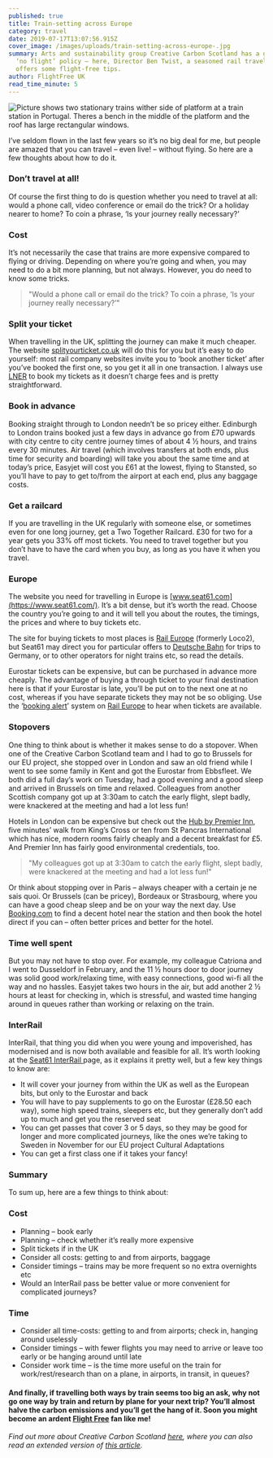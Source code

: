 ```yaml
---
published: true
title: Train-setting across Europe
category: travel
date: 2019-07-17T13:07:56.915Z
cover_image: /images/uploads/train-setting-across-europe-.jpg
summary: Arts and sustainability group Creative Carbon Scotland has a general
  ‘no flight’ policy – here, Director Ben Twist, a seasoned rail traveller,
  offers some flight-free tips.
author: FlightFree UK
read_time_minute: 5
---
```

![Picture shows two stationary trains wither side of platform at a train station in Portugal. Theres a bench in the middle of the platform and the roof has large rectangular windows.](/images/uploads/train-portugal-.jpg)

I’ve seldom flown in the last few years so it’s no big deal for me, but people are amazed that you can travel – even live! – without flying. So here are a few thoughts about how to do it. 

### **Don’t travel at all!**

Of course the first thing to do is question whether you need to travel at all: would a phone call, video conference or email do the trick? Or a holiday nearer to home? To coin a phrase, ‘Is your journey really necessary?’ 

### **Cost**

It’s not necessarily the case that trains are more expensive compared to flying or driving. Depending on where you’re going and when, you may need to do a bit more planning, but not always. However, you do need to know some tricks. 

> "Would a phone call or email do the trick? To coin a phrase, ‘Is your journey really necessary?’"

### **Split your ticket**

When travelling in the UK, splitting the journey can make it much cheaper. The website [splityourticket.co.uk](https://www.splityourticket.co.uk/) will do this  for you but it’s easy to do yourself: most rail company websites invite you to ‘book another ticket’ after you’ve booked the first one, so you get it all in one transaction. I always use [LNER](https://www.lner.co.uk/) to book my tickets as it doesn’t charge fees and is pretty straightforward. 

### **Book in advance**

Booking straight through to London needn’t be so pricey either. Edinburgh to London trains booked just a few days in advance go from £70 upwards with city centre to city centre journey times of about 4 ½ hours, and trains every 30 minutes. Air travel (which involves transfers at both ends, plus time for security and boarding) will take you about the same time and at today’s price, Easyjet will cost you £61 at the lowest, flying to Stansted, so you’ll have to pay to get to/from the airport at each end, plus any baggage costs. 

### **Get a railcard**

If you are travelling in the UK regularly with someone else, or sometimes even for one long journey, get a Two Together Railcard. £30 for two for a year gets you 33% off most tickets. You need to travel together but you don’t have to have the card when you buy, as long as you have it when you travel.

### **Europe**

The website you need for travelling in Europe is [www.seat61.com](https://www.seat61.com/). It’s a bit dense, but it’s worth the read. Choose the country you’re going to and it will tell you about the routes, the timings, the prices and where to buy tickets etc. 

The site for buying tickets to most places is [Rail Europe](https://raileurope.co.uk) (formerly Loco2), but Seat61 may direct you for particular offers to [Deutsche Bahn](https://www.bahn.com/en/view/index.shtml) for trips to Germany, or to other operators for night trains etc, so read the details.  

Eurostar tickets can be expensive, but can be purchased in advance more cheaply. The advantage of buying a through ticket to your final destination here is that if your Eurostar is late, you’ll be put on to the next one at no cost, whereas if you have separate tickets they may not be so obliging. Use the ‘[booking alert](https://help.loco2.com/article/316-how-far-in-advance-can-i-book#reminder)’ system on [Rail Europe](https://raileurope.co.uk) to hear when tickets are available.

### **Stopovers**

One thing to think about is whether it makes sense to do a stopover. When one of the Creative Carbon Scotland team and I had to go to Brussels for our EU project, she stopped over in London and saw an old friend while I went to see some family in Kent and got the Eurostar from Ebbsfleet. We both did a full day’s work on Tuesday, had a good evening and a good sleep and arrived in Brussels on time and relaxed. Colleagues from another Scottish company got up at 3:30am to catch the early flight, slept badly, were knackered at the meeting and had a lot less fun! 

Hotels in London can be expensive but check out the [Hub by Premier Inn](https://www.premierinn.com/gb/en/hotels/england/greater-london/london/hub-london-kings-cross.html), five minutes’ walk from King’s Cross or ten from St Pancras International which has nice, modern rooms fairly cheaply and a decent breakfast for £5. And Premier Inn has fairly good environmental credentials, too. 

> "My colleagues got up at 3:30am to catch the early flight, slept badly, were knackered at the meeting and had a lot less fun!"

Or think about stopping over in Paris – always cheaper with a certain je ne sais quoi. Or Brussels (can be pricey), Bordeaux or Strasbourg, where you can have a good cheap sleep and be on your way the next day. Use [Booking.com](https://www.booking.com/index.en-gb.html?label=gen173nr-1BCAEoggI46AdIM1gEaFCIAQGYAQm4ARfIARTYAQHoAQGIAgGoAgO4AvH5suwFwAIB;sid=65bf162a9ab8fa1005e8f2e4a05e503f;keep_landing=1&sb_price_type=total&) to find a decent hotel near the station and then book the hotel direct if you can – often better prices and better for the hotel.

### **Time well spent**

But you may not have to stop over. For example, my colleague Catriona and I went to Dusseldorf in February, and the 11 ½ hours door to door journey was solid good work/relaxing time, with easy connections, good wi-fi all the way and no hassles. Easyjet takes two hours in the air, but add another 2 ½ hours at least for checking in, which is stressful, and wasted time hanging around in queues rather than working or relaxing on the train. 

### **InterRail**

InterRail, that thing you did when you were young and impoverished, has modernised and is now both available and feasible for all. It’s worth looking at the [Seat61 InterRail ](https://www.seat61.com/InterRail-pass-guide.htm)page, as it explains it pretty well, but a few key things to know are:

* It will cover your journey from within the UK as well as the European bits, but only to the Eurostar and back
* You will have to pay supplements to go on the Eurostar (£28.50 each way), some high speed trains, sleepers etc, but they generally don’t add up to much and get you the reserved seat
* You can get passes that cover 3 or 5 days, so they may be good for longer and more complicated journeys, like the ones we’re taking to Sweden in November for our EU project Cultural Adaptations
* You can get a first class one if it takes your fancy! 

### **Summary**

To sum up, here are a few things to think about: 

### **Cost**

* Planning – book early
* Planning – check whether it’s really more expensive  
* Split tickets if in the UK 
* Consider all costs: getting to and from airports, baggage 
* Consider timings – trains may be more frequent so no extra overnights etc 
* Would an InterRail pass be better value or more convenient for complicated journeys? 

### **Time**

* Consider all time-costs: getting to and from airports; check in, hanging around uselessly
* Consider timings – with fewer flights you may need to arrive or leave too early or be hanging around until late 
* Consider work time – is the time more useful on the train for work/rest/research than on a plane, in airports, in transit, in queues? 

#### And finally, if travelling both ways by train seems too big an ask, why not go one way by train and return by plane for your next trip? You’ll almost halve the carbon emissions and you’ll get the hang of it. Soon you might become an ardent [Flight Free](https://www.flightfree.co.uk/) fan like me!

*Find out more about Creative Carbon Scotland* *[here](https://www.creativecarbonscotland.com/), where you can also read an extended version of* *[this article](https://www.creativecarbonscotland.com/bens-strategy-blog-flight-free/).*